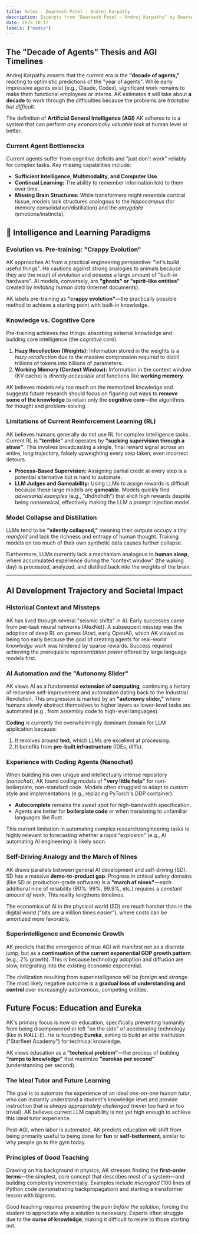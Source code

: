 ```yaml
---
title: Notes - Dwarkesh Patel - Andrej Karpathy
description: Excerpts from "Dwarkesh Patel - Andrej Karpathy" by Dwarkesh Patel
date: 2025-10-17
labels: ["media"]
---
```


## The "Decade of Agents" Thesis and AGI Timelines

Andrej Karpathy asserts that the current era is the **"decade of agents,"** reacting to optimistic predictions of the "year of agents". While early impressive agents exist (e.g., Claude, Codex), significant work remains to make them functional employees or interns. AK estimates it will take about **a decade** to work through the difficulties because the problems are *tractable but difficult*.

The definition of **Artificial General Intelligence (AGI)** AK adheres to is a system that can perform *any economically valuable task* at human level or better.

### Current Agent Bottlenecks

Current agents suffer from cognitive deficits and "just don't work" reliably for complex tasks. Key missing capabilities include:

*   **Sufficient Intelligence, Multimodality, and Computer Use**.
*   **Continual Learning:** The ability to remember information told to them over time.
*   **Missing Brain Structures:** While transformers might resemble cortical tissue, models lack structures analogous to the *hippocampus* (for memory consolidation/distillation) and the *amygdala* (emotions/instincts).

## 🧠 Intelligence and Learning Paradigms

### Evolution vs. Pre-training: "Crappy Evolution"

AK approaches AI from a practical engineering perspective: "let's build useful things". He cautions against strong analogies to animals because they are the result of *evolution* and possess a large amount of "built-in hardware". AI models, conversely, are **"ghosts" or "spirit-like entities"** created by *imitating human data* (Internet documents).

AK labels pre-training as **"crappy evolution"**—the practically possible method to achieve a starting point with built-in knowledge.

### Knowledge vs. Cognitive Core

Pre-training achieves two things: absorbing external knowledge and building core intelligence (the *cognitive core*).

1.  **Hazy Recollection (Weights):** Information stored in the weights is a *hazy recollection* due to the massive compression required to distill trillions of tokens into billions of parameters.
2.  **Working Memory (Context Window):** Information in the context window (KV cache) is *directly accessible* and functions like **working memory**.

AK believes models rely too much on the memorized knowledge and suggests future research should focus on figuring out ways to **remove some of the knowledge** to retain only the **cognitive core**—the algorithms for thought and problem-solving.

### Limitations of Current Reinforcement Learning (RL)

AK believes humans generally do not use RL for complex intelligence tasks. Current RL is **"terrible"** and operates by **"sucking supervision through a straw"**. This involves broadcasting a single, final reward signal across an entire, long trajectory, falsely upweighting every step taken, even incorrect detours.

*   **Process-Based Supervision:** Assigning partial credit at every step is a potential alternative but is hard to automate.
*   **LLM Judges and Gameability:** Using LLMs to assign rewards is difficult because these large models are **gameable**. Models quickly find *adversarial examples* (e.g., "dhdhdhdh") that elicit high rewards despite being nonsensical, effectively making the LLM a prompt injection model.

### Model Collapse and Distillation

LLMs tend to be **"silently collapsed,"** meaning their outputs occupy a *tiny manifold* and lack the richness and entropy of human thought. Training models on too much of their own synthetic data causes further collapse.

Furthermore, LLMs currently lack a mechanism analogous to **human sleep**, where accumulated experience during the "context window" (the waking day) is processed, analyzed, and distilled back into the weights of the brain.

---

## AI Development Trajectory and Societal Impact

### Historical Context and Missteps

AK has lived through several "seismic shifts" in AI. Early successes came from per-task neural networks (AlexNet). A subsequent misstep was the adoption of deep RL on games (Atari, early OpenAI), which AK viewed as being too early because the goal of creating agents for real-world *knowledge work* was hindered by sparse rewards. Success required achieving the prerequisite *representation power* offered by large language models first.

### AI Automation and the "Autonomy Slider"

AK views AI as a fundamental **extension of computing**, continuing a history of recursive self-improvement and automation dating back to the Industrial Revolution. This progression is marked by an **"autonomy slider,"** where humans slowly abstract themselves to higher layers as lower-level tasks are automated (e.g., from assembly code to high-level languages).

**Coding** is currently the overwhelmingly dominant domain for LLM application because:

1.  It revolves around **text**, which LLMs are excellent at processing.
2.  It benefits from **pre-built infrastructure** (IDEs, diffs).

### Experience with Coding Agents (Nanochat)

When building his own unique and intellectually intense repository (*nanochat*), AK found coding models of **"very little help"** for non-boilerplate, non-standard code. Models often struggled to adapt to custom style and implementations (e.g., replacing PyTorch's DDP container).

*   **Autocomplete** remains the *sweet spot* for high-bandwidth specification.
*   Agents are better for **boilerplate code** or when translating to unfamiliar languages like Rust.

This current limitation in automating complex research/engineering tasks is highly relevant to forecasting whether a rapid "explosion" (e.g., AI automating AI engineering) is likely soon.

### Self-Driving Analogy and the March of Nines

AK draws parallels between general AI development and self-driving (SD). SD has a massive **demo-to-product gap**. Progress in critical safety domains (like SD or production-grade software) is a **"march of nines"**—each additional nine of reliability (90%, 99%, 99.9%, etc.) requires a *constant amount of work*. This reality lengthens timelines.

The economics of AI in the physical world (SD) are much harsher than in the digital world ("bits are a million times easier"), where costs can be amortized more favorably.

### Superintelligence and Economic Growth

AK predicts that the emergence of true AGI will manifest not as a discrete jump, but as a **continuation of the current exponential GDP growth pattern** (e.g., 2% growth). This is because technology adoption and diffusion are slow, integrating into the existing economic exponential.

The civilization resulting from superintelligence will be *foreign* and *strange*. The most likely negative outcome is a **gradual loss of understanding and control** over increasingly autonomous, competing entities.

## Future Focus: Education and Eureka

AK's primary focus is now on education, specifically preventing humanity from being disempowered or left "on the side" of accelerating technology (like in *WALL-E*). He is founding **Eureka**, aiming to build an elite institution ("Starfleet Academy") for technical knowledge.

AK views education as a **"technical problem"**—the process of building **"ramps to knowledge"** that maximize **"eurekas per second"** (understanding per second).

### The Ideal Tutor and Future Learning

The goal is to automate the experience of an ideal *one-on-one human tutor*, who can instantly understand a student's knowledge level and provide instruction that is *always appropriately challenged* (never too hard or too trivial). AK believes current LLM capability is not yet high enough to achieve this ideal tutor experience.

Post-AGI, when labor is automated, AK predicts education will shift from being primarily useful to being done for **fun** or **self-betterment**, similar to why people go to the gym today.

### Principles of Good Teaching

Drawing on his background in physics, AK stresses finding the **first-order terms**—the simplest, core concept that describes most of a system—and building complexity incrementally. Examples include *micrograd* (100 lines of Python code demonstrating backpropagation) and starting a transformer lesson with bigrams.

Good teaching requires presenting the *pain before the solution*, forcing the student to appreciate why a solution is necessary. Experts often struggle due to the **curse of knowledge**, making it difficult to relate to those starting out.
